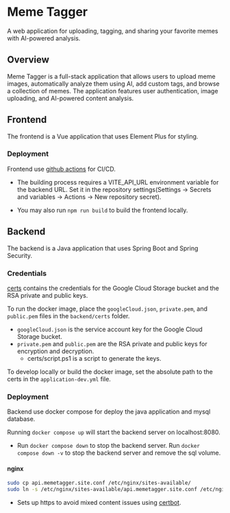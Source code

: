 # Meme Tagger

A web application for uploading, tagging, and sharing your favorite memes with AI-powered analysis.

## Overview

Meme Tagger is a full-stack application that allows users to upload meme images, automatically analyze them using AI, add custom tags, and browse a collection of memes. The application features user authentication, image uploading, and AI-powered content analysis.

## Frontend

The frontend is a Vue application that uses Element Plus for styling.

### Deployment

Frontend use [github actions](.github/workflows/deploy-frontend.yml) for CI/CD.

- The building process requires a VITE_API_URL environment variable for the backend URL. Set it in the repository settings(Settings -> Secrets and variables -> Actions -> New repository secret).

- You may also run `npm run build` to build the frontend locally.

## Backend

The backend is a Java application that uses Spring Boot and Spring Security.

### Credentials

[certs](backend/certs) contains the credentials for the Google Cloud Storage bucket and the RSA private and public keys.

To run the docker image, place the `googleCloud.json`, `private.pem`, and `public.pem` files in the `backend/certs` folder.

- `googleCloud.json` is the service account key for the Google Cloud Storage bucket.
- `private.pem` and `public.pem` are the RSA private and public keys for encryption and decryption.
    - certs/script.ps1 is a script to generate the keys.

To develop locally or build the docker image, set the absolute path to the certs in the `application-dev.yml` file.

### Deployment

Backend use docker compose for deploy the java application and mysql database.

Running `docker compose up` will start the backend server on localhost:8080.

- Run `docker compose down` to stop the backend server. Run `docker compose down -v` to stop the backend server and remove the sql volume.

#### nginx

```bash
sudo cp api.memetagger.site.conf /etc/nginx/sites-available/
sudo ln -s /etc/nginx/sites-available/api.memetagger.site.conf /etc/nginx/sites-enabled/
```

- Sets up https to avoid mixed content issues using [certbot](https://certbot.eff.org/).
